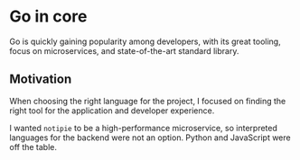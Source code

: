 # Go in core
Go is quickly gaining popularity among developers, with its great tooling,
focus on microservices, and state-of-the-art standard library.

## Motivation
When choosing the right language for the project, I focused on finding the
right tool for the application and developer experience.

I wanted `notipie` to be a high-performance microservice, so interpreted
languages for the backend were not an option. Python and JavaScript were off
the table.
